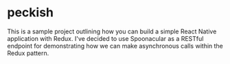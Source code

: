 # peckish

This is a sample project outlining how you can build a simple React Native application with Redux. I've decided to use Spoonacular as a RESTful endpoint for demonstrating how we can make asynchronous calls within the Redux pattern.
